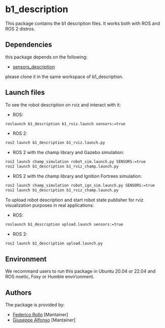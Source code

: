 # b1_description

This package contains the b1 description files. It works both with ROS and ROS 2 distros.

## Dependencies

this package depends on the following:

* [sensors_description](https://github.com/LeoBoticsHub/sensors_description.git)

please clone it in the same workspace of b1_description.

## Launch files

To see the robot description on rviz and interact with it:

* ROS:

```bash
roslaunch b1_description b1_rviz.launch sensors:=true
```

* ROS 2:

```bash
ros2 launch b1_description b1_rviz.launch.py
```

* ROS 2 with the champ library and Gazebo simulation:

```bash
ros2 launch champ_simulation robot_sim.launch.py SENSORS:=true
ros2 launch b1_description b1_rviz_champ.launch.py
```

 * ROS 2 with the champ library and Ignition Fortrees simulation:

```bash
ros2 launch champ_simulation robot_ign_sim.launch.py SENSORS:=true
ros2 launch b1_description b1_rviz_champ.launch.py
```  

To upload robot description and start robot state publisher for rviz visualization purposes in real applications:

* ROS:

```bash
roslaunch b1_description upload.launch sensors:=true
```

* ROS 2:

```bash
ros2 launch b1_description upload.launch.py
```

## Environment

We recommand users to run this package in Ubuntu 20.04 or 22.04 and ROS noetic, Foxy or Humble envir\onment.

## Authors

The package is provided by:

* [Federico Rollo](https://github.com/FedericoRollo) [Mantainer]
* [Giuseppe Alfonso](https://github.com/GiuseppeAlfonso) [Mantainer]
